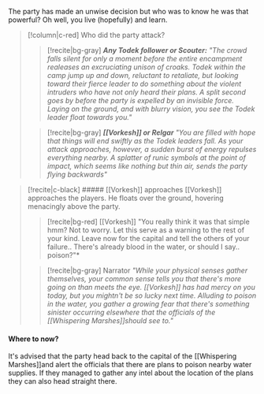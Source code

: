 
The party has made an unwise decision but who was to know he was that powerful? Oh well, you live (hopefully) and learn.


>[!column|c-red] Who did the party attack?
>> [!recite|bg-gray] ***Any Todek follower or Scouter:***
>> *"The crowd falls silent for only a moment before the entire encampment realeases an excruciating unison of croaks. Todek within the camp jump up and down, reluctant to retaliate, but looking toward their fierce leader to do something about the violent intruders who have not only heard their plans. A split second goes by before the party is expelled by an invisible force. Laying on the ground, and with blurry vision, you see the Todek leader float towards you."*
>
>>[!recite|bg-gray] ***[[Vorkesh]] or Relgar***
>>*"You are filled with hope that things will end swiftly as the Todek leaders fall. As your attack approaches, however, a sudden burst of energy repulses everything nearby. A splatter of runic symbols at the point of impact, which seems like nothing but thin air, sends the party flying backwards"*


>[!recite|c-black] ##### [[Vorkesh]] approaches 
>[[Vorkesh]] approaches the players. He floats over the ground, hovering menacingly above the party. 
>
>>[!recite|bg-red] [[Vorkesh]] 
>>"You really think it was that simple hmm? Not to worry. Let this serve as a warning to the rest of your kind. Leave now for the capital and tell the others of your failure.. There's already blood in the water, or should I say.. poison?"*
>
>>[!recite|bg-gray] Narrator
>>*"While your physical senses gather themselves, your common sense tells you that there's more going on than meets the eye. [[Vorkesh]] has had mercy on you today, but you mightn't be so lucky next time. Alluding to poison in the water, you gather a growing fear that there's something sinister occurring elsewhere that the officials of the [[Whispering Marshes]]should see to."*


#### Where to now?

It's advised that the party head back to the capital of the [[Whispering Marshes]]and alert the officials that there are plans to poison nearby water supplies. If they managed to gather any intel about the location of the plans they can also head straight there.